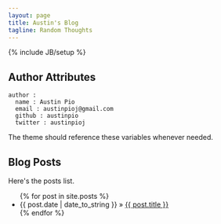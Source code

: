 ```yaml
---
layout: page
title: Austin's Blog
tagline: Random Thoughts
---
```

{% include JB/setup %}


## Author Attributes

    author :
      name : Austin Pio
      email : austinpioj@gmail.com
      github : austinpio
      twitter : austinpioj

The theme should reference these variables whenever needed.
    
## Blog Posts

Here's the posts list.

<ul class="posts">
  {% for post in site.posts %}
    <li><span>{{ post.date | date_to_string }}</span> &raquo; <a href="{{ BASE_PATH }}{{ post.url }}">{{ post.title }}</a></li>
  {% endfor %}
</ul>



